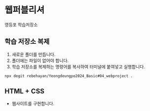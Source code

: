 # 웹퍼블리셔

영등포 학습저장소

## 학습 저장소 복제

1. 새로운 폴더를 만듭니다.
2. 폴더에는 파일이 없어야 합니다.
3. 학습 저장소를 복제하는 명령어를 복사하여 터미널에 붙여넣고 실행합니다.

```bash
npx degit rebehayan/Yeongdeungpo2024_Basic#04_webproject .
```

## HTML + CSS

- 웹사이트를 구현합니다.
